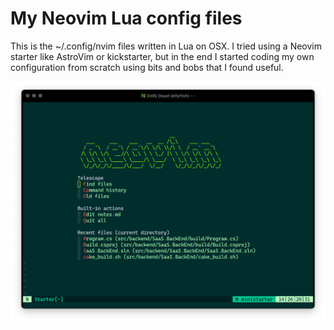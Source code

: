 # My Neovim Lua config files

This is the ~/.config/nvim files written in Lua on OSX. I tried using a Neovim starter like AstroVim or kickstarter, but in the end I started coding my own configuration from scratch using bits and bobs that I found useful.

![Alt text](img/neovim_dashboard.png?raw=true "My Neovim dashboard")
